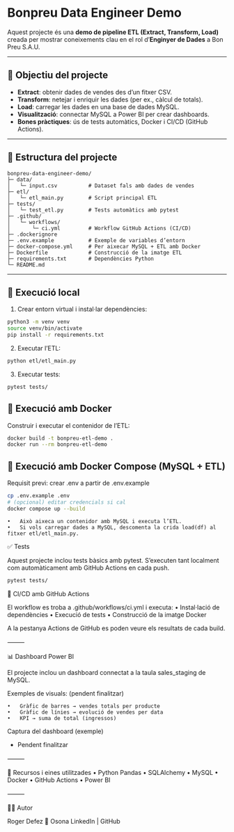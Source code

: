 # Bonpreu Data Engineer Demo

Aquest projecte és una **demo de pipeline ETL (Extract, Transform, Load)** creada per mostrar coneixements clau en el rol d’**Enginyer de Dades** a Bon Preu S.A.U.

---

## 🎯 Objectiu del projecte
- **Extract**: obtenir dades de vendes des d’un fitxer CSV.  
- **Transform**: netejar i enriquir les dades (per ex., càlcul de totals).  
- **Load**: carregar les dades en una base de dades MySQL.  
- **Visualització**: connectar MySQL a Power BI per crear dashboards.  
- **Bones pràctiques**: ús de tests automàtics, Docker i CI/CD (GitHub Actions).  

---

## 📂 Estructura del projecte

```
bonpreu-data-engineer-demo/
├─ data/
│   └─ input.csv          # Dataset fals amb dades de vendes
├─ etl/
│   └─ etl_main.py        # Script principal ETL
├─ tests/
│   └─ test_etl.py        # Tests automàtics amb pytest
├─ .github/
│   └─ workflows/
│       └─ ci.yml         # Workflow GitHub Actions (CI/CD)
├─ .dockerignore
├─ .env.example           # Exemple de variables d’entorn
├─ docker-compose.yml     # Per aixecar MySQL + ETL amb Docker
├─ Dockerfile             # Construcció de la imatge ETL
├─ requirements.txt       # Dependències Python
└─ README.md
```

---

## 🚀 Execució local

1. Crear entorn virtual i instal·lar dependències:
```bash
python3 -m venv venv
source venv/bin/activate
pip install -r requirements.txt
```
2.	Executar l’ETL:
```bash
python etl/etl_main.py
```

3.	Executar tests:
```bash
pytest tests/
```
## 🐳 Execució amb Docker

Construir i executar el contenidor de l’ETL:
```bash
docker build -t bonpreu-etl-demo .
docker run --rm bonpreu-etl-demo
```
## 🐙 Execució amb Docker Compose (MySQL + ETL)

Requisit previ: crear .env a partir de .env.example
```bash
cp .env.example .env
# (opcional) editar credencials si cal
docker compose up --build
```
	•	Això aixeca un contenidor amb MySQL i executa l’ETL.
	•	Si vols carregar dades a MySQL, descomenta la crida load(df) al fitxer etl/etl_main.py.

✅ Tests

Aquest projecte inclou tests bàsics amb pytest.
S’executen tant localment com automàticament amb GitHub Actions en cada push.

```bash
pytest tests/
```
🐙 CI/CD amb GitHub Actions

El workflow es troba a .github/workflows/ci.yml i executa:
	•	Instal·lació de dependències
	•	Execució de tests
	•	Construcció de la imatge Docker

A la pestanya Actions de GitHub es poden veure els resultats de cada build.

⸻

📊 Dashboard Power BI

El projecte inclou un dashboard connectat a la taula sales_staging de MySQL.

Exemples de visuals: (pendent finalitzar)

	•	Gràfic de barres → vendes totals per producte
	•	Gràfic de línies → evolució de vendes per data
	•	KPI → suma de total (ingressos)

Captura del dashboard (exemple)
- Pendent finalitzar


⸻

🔗 Recursos i eines utilitzades
	•	Python Pandas
	•	SQLAlchemy
	•	MySQL
	•	Docker
	•	GitHub Actions
	•	Power BI

⸻

👨‍💻 Autor

Roger Defez
📍 Osona
LinkedIn | GitHub
